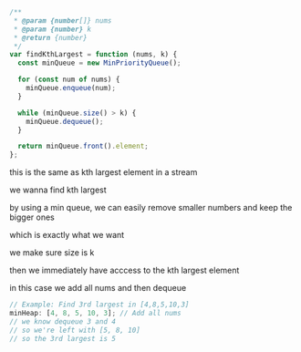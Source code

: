 ```js
/**
 * @param {number[]} nums
 * @param {number} k
 * @return {number}
 */
var findKthLargest = function (nums, k) {
  const minQueue = new MinPriorityQueue();

  for (const num of nums) {
    minQueue.enqueue(num);
  }

  while (minQueue.size() > k) {
    minQueue.dequeue();
  }

  return minQueue.front().element;
};
```

this is the same as kth largest element in a stream

we wanna find kth largest

by using a min queue, we can easily remove smaller numbers and keep the bigger ones

which is exactly what we want

we make sure size is k

then we immediately have acccess to the kth largest element

in this case we add all nums and then dequeue

```js
// Example: Find 3rd largest in [4,8,5,10,3]
minHeap: [4, 8, 5, 10, 3]; // Add all nums
// we know dequeue 3 and 4
// so we're left with [5, 8, 10]
// so the 3rd largest is 5
```
